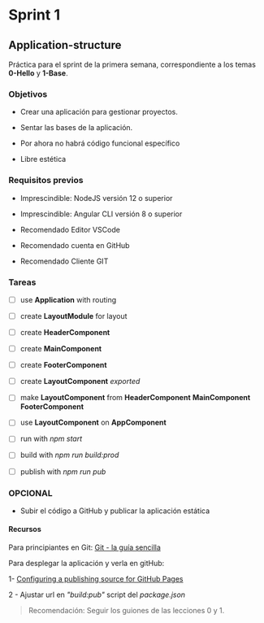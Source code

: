 # Sprint 1

## Application-structure

Práctica para el sprint de la primera semana, correspondiente a los temas **0-Hello** y **1-Base**.

### Objetivos

- Crear una aplicación para gestionar proyectos.

- Sentar las bases de la aplicación.

- Por ahora no habrá código funcional específico

- Libre estética

### Requisitos previos

- Imprescindible: NodeJS versión 12 o superior

- Imprescindible: Angular CLI versión 8 o superior

- Recomendado Editor VSCode

- Recomendado cuenta en GitHub

- Recomendado Cliente GIT

### Tareas

- [ ] use **Application** with routing
- [ ] create **LayoutModule** for layout
- [ ] create **HeaderComponent**
- [ ] create **MainComponent**
- [ ] create **FooterComponent**
- [ ] create **LayoutComponent** _exported_
- [ ] make **LayoutComponent** from  **HeaderComponent** **MainComponent** **FooterComponent**
- [ ] use **LayoutComponent** on **AppComponent**
- [ ] run with _npm start_
- [ ] build with _npm run build:prod_
- [ ] publish with _npm run pub_




### OPCIONAL

- Subir el código a GitHub y publicar la aplicación estática

#### Recursos

Para principiantes en Git:
[Git - la guía sencilla](http://rogerdudler.github.io/git-guide/index.es.html)

Para desplegar la aplicación y verla en gitHub:

1- [Configuring a publishing source for GitHub Pages](https://help.github.com/en/articles/configuring-a-publishing-source-for-github-pages#publishing-your-github-pages-site-from-a-docs-folder-on-your-master-branch)

2 - Ajustar url en _"build:pub"_ script del _package.json_


> Recomendación: Seguir los guiones de las lecciones 0 y 1.